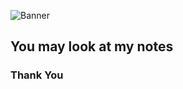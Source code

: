 ![Banner](https://github.com/user-attachments/assets/bdfbb0f0-acbd-42b1-8505-bb7c4d7d6950)

## You may look at my notes
### Thank You

